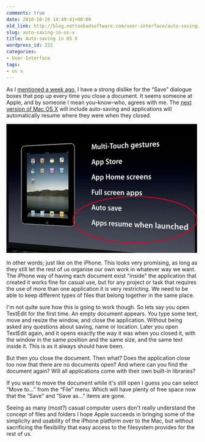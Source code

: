 ```yaml
---
comments: true
date: 2010-10-26 14:49:41+00:00
old_link: http://blog.nottoobadsoftware.com/user-interface/auto-saving-in-os-x/
slug: auto-saving-in-os-x
title: Auto-saving in OS X
wordpress_id: 222
categories:
- User-Interface
tags:
- os x
---
```


As I [mentioned a week ago](/blog/user-interface/dumbest-question-ever/), I have a strong dislike for the “Save” dialogue boxes that pop up every time you close a document. It seems someone at Apple, and by someone I mean you–know–who, agrees with me. The [next version of Mac OS X](http://www.apple.com/macosx/lion/) will include auto-saving and applications will automatically resume where they were when they closed.

<!-- more -->

![ Slide onstage at an Apple keynote event where they introduce auto saving in macOS ](/media/old/030726-resume.jpg)

In other words; just like on the iPhone. This looks very promising, as long as they still let the rest of us organise our own work in whatever way we want. The iPhone way of having each document exist “inside” the application that created it works fine for casual use, but for any project or task that requires the use of more than one application it is very restricting. We need to be able to keep different types of files that belong together in the same place.

I'm not quite sure how this is going to work though. So lets say you open TextEdit for the first time. An empty document appears. You type some text, move and resize the window, and close the application. Without being asked any questions about saving, name or location. Later you open TextEdit again, and it opens exactly the way it was when you closed it, with the window in the same position and the same size, and the same text inside it. This is as it always should have been.

But then you close the document. Then what? Does the application close too now that there are no documents open? And where can you find the document again? Will all applications come with their own built-in libraries?

If you want to move the document while it's still open I guess you can select “Move to…” from the “File” menu. Which will have plenty of free space now that the “Save” and “Save as…” items are gone.

Seeing as many (most?) casual computer users don't really understand the concept of files and folders I hope Apple succeeds in bringing some of the simplicity and usability of the iPhone platform over to the Mac, but without sacrificing the flexibility that easy access to the filesystem provides for the rest of us.
